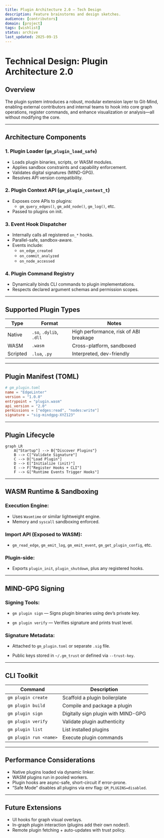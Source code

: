 ```yaml
---
title: Plugin Architecture 2.0 — Tech Design
description: Feature brainstorms and design sketches.
audience: [contributors]
domain: [project]
tags: [wishlist]
status: archive
last_updated: 2025-09-15
---
```


# Technical Design: Plugin Architecture 2.0

## Overview

The plugin system introduces a robust, modular extension layer to Git-Mind, enabling external contributors and internal teams to hook into core graph operations, register commands, and enhance visualization or analysis—all without modifying the core.

---

## Architecture Components

### 1. Plugin Loader (`gm_plugin_load_safe`)

- Loads plugin binaries, scripts, or WASM modules.
- Applies sandbox constraints and capability enforcement.
- Validates digital signatures (MIND-GPG).
- Resolves API version compatibility.

### 2. Plugin Context API (`gm_plugin_context_t`)

- Exposes core APIs to plugins:
  - `gm_query_edges()`, `gm_add_node()`, `gm_log()`, etc.
- Passed to plugins on init.

### 3. Event Hook Dispatcher

- Internally calls all registered `on_*` hooks.
- Parallel-safe, sandbox-aware.
- Events include:
  - `on_edge_created`
  - `on_commit_analyzed`
  - `on_node_accessed`

### 4. Plugin Command Registry

- Dynamically binds CLI commands to plugin implementations.
- Respects declared argument schemas and permission scopes.

---

## Supported Plugin Types

| Type        | Format      | Notes |
|-------------|-------------|-------|
| Native      | `.so`, `.dylib`, `.dll` | High performance, risk of ABI breakage |
| WASM        | `.wasm`     | Cross-platform, sandboxed |
| Scripted    | `.lua`, `.py` | Interpreted, dev-friendly |

---

## Plugin Manifest (TOML)

```toml
# gm_plugin.toml
name = "EdgeLinter"
version = "1.0.0"
entrypoint = "plugin.wasm"
api_version = "2.0"
permissions = ["edges:read", "nodes:write"]
signature = "sig-mindgpg-XYZ123"
```

---

## __Plugin Lifecycle__

```mermaid
graph LR
    A["Startup"] --> B{"Discover Plugins"}
    B --> C["Validate Signature"]
    C --> D["Load Plugin"]
    D --> E["Initialize (init)"]
    E --> F["Register Hooks + CLI"]
    F --> G["Runtime Events Trigger Hooks"]
```

---

## __WASM Runtime & Sandboxing__

### __Execution Engine:__

- Uses `Wasmtime` or similar lightweight engine.
- Memory and `syscall` sandboxing enforced.

### __Import API (Exposed to WASM):__

- `gm_read_edge`, `gm_emit_log`, `gm_emit_event`, `gm_get_plugin_config`, etc.

### __Plugin-side:__

- Exports `plugin_init`, `plugin_shutdown`, plus any registered hooks.

---

## __MIND-GPG Signing__

### __Signing Tools:__

- `gm plugin sign` — Signs plugin binaries using dev’s private key.

- `gm plugin verify` — Verifies signature and prints trust level.

### __Signature Metadata:__

- Attached to `gm_plugin.toml` or separate `.sig` file.

- Public keys stored in `~/.gm_trust` or defined via `--trust-key`.

---

## __CLI Toolkit__

|__Command__|__Description__|
|---|---|
|`gm plugin create`|Scaffold a plugin boilerplate|
|`gm plugin build`|Compile and package a plugin|
|`gm plugin sign`|Digitally sign plugin with MIND-GPG|
|`gm plugin verify`|Validate plugin authenticity|
|`gm plugin list`|List installed plugins|
|`gm plugin run <name>`|Execute plugin commands|

---

## __Performance Considerations__

- Native plugins loaded via dynamic linker.
- WASM plugins run in pooled workers.
- Plugin hooks are async-safe, short-circuit if error-prone.
- “Safe Mode” disables all plugins via env flag: `GM_PLUGINS=disabled`.

---

## __Future Extensions__

- UI hooks for graph visual overlays.
- In-graph plugin interaction (plugins add their own nodes!).
- Remote plugin fetching + auto-updates with trust policy.
